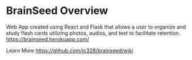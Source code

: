 # BrainSeed Overview
Web App created using React and Flask that allows a user to organize and study flash cards utilizing photos, audios, and text to facilitate retention.
https://brainseed.herokuapp.com/

Learn More
https://github.com/jc328/brainseed/wiki
